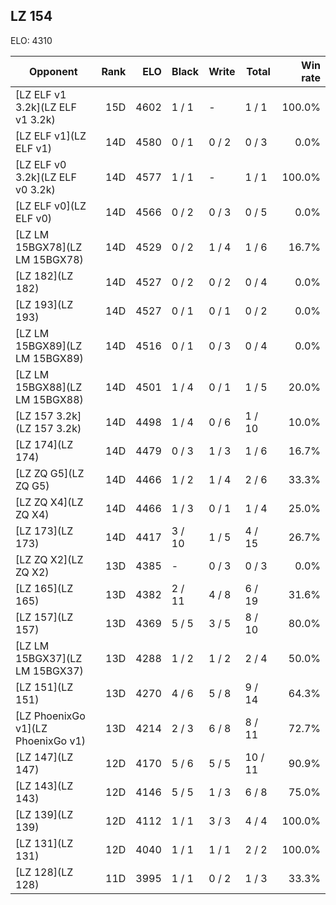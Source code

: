 ## LZ 154 ##

ELO: 4310

Opponent | Rank | ELO | Black | Write | Total | Win rate
---------|-----:|----:|-------|-------|-------|-------:
[LZ ELF v1 3.2k](LZ ELF v1 3.2k) | 15D | 4602 | 1 / 1 | - | 1 / 1 | 100.0%
[LZ ELF v1](LZ ELF v1) | 14D | 4580 | 0 / 1 | 0 / 2 | 0 / 3 | 0.0%
[LZ ELF v0 3.2k](LZ ELF v0 3.2k) | 14D | 4577 | 1 / 1 | - | 1 / 1 | 100.0%
[LZ ELF v0](LZ ELF v0) | 14D | 4566 | 0 / 2 | 0 / 3 | 0 / 5 | 0.0%
[LZ LM 15BGX78](LZ LM 15BGX78) | 14D | 4529 | 0 / 2 | 1 / 4 | 1 / 6 | 16.7%
[LZ 182](LZ 182) | 14D | 4527 | 0 / 2 | 0 / 2 | 0 / 4 | 0.0%
[LZ 193](LZ 193) | 14D | 4527 | 0 / 1 | 0 / 1 | 0 / 2 | 0.0%
[LZ LM 15BGX89](LZ LM 15BGX89) | 14D | 4516 | 0 / 1 | 0 / 3 | 0 / 4 | 0.0%
[LZ LM 15BGX88](LZ LM 15BGX88) | 14D | 4501 | 1 / 4 | 0 / 1 | 1 / 5 | 20.0%
[LZ 157 3.2k](LZ 157 3.2k) | 14D | 4498 | 1 / 4 | 0 / 6 | 1 / 10 | 10.0%
[LZ 174](LZ 174) | 14D | 4479 | 0 / 3 | 1 / 3 | 1 / 6 | 16.7%
[LZ ZQ G5](LZ ZQ G5) | 14D | 4466 | 1 / 2 | 1 / 4 | 2 / 6 | 33.3%
[LZ ZQ X4](LZ ZQ X4) | 14D | 4466 | 1 / 3 | 0 / 1 | 1 / 4 | 25.0%
[LZ 173](LZ 173) | 14D | 4417 | 3 / 10 | 1 / 5 | 4 / 15 | 26.7%
[LZ ZQ X2](LZ ZQ X2) | 13D | 4385 | - | 0 / 3 | 0 / 3 | 0.0%
[LZ 165](LZ 165) | 13D | 4382 | 2 / 11 | 4 / 8 | 6 / 19 | 31.6%
[LZ 157](LZ 157) | 13D | 4369 | 5 / 5 | 3 / 5 | 8 / 10 | 80.0%
[LZ LM 15BGX37](LZ LM 15BGX37) | 13D | 4288 | 1 / 2 | 1 / 2 | 2 / 4 | 50.0%
[LZ 151](LZ 151) | 13D | 4270 | 4 / 6 | 5 / 8 | 9 / 14 | 64.3%
[LZ PhoenixGo v1](LZ PhoenixGo v1) | 13D | 4214 | 2 / 3 | 6 / 8 | 8 / 11 | 72.7%
[LZ 147](LZ 147) | 12D | 4170 | 5 / 6 | 5 / 5 | 10 / 11 | 90.9%
[LZ 143](LZ 143) | 12D | 4146 | 5 / 5 | 1 / 3 | 6 / 8 | 75.0%
[LZ 139](LZ 139) | 12D | 4112 | 1 / 1 | 3 / 3 | 4 / 4 | 100.0%
[LZ 131](LZ 131) | 12D | 4040 | 1 / 1 | 1 / 1 | 2 / 2 | 100.0%
[LZ 128](LZ 128) | 11D | 3995 | 1 / 1 | 0 / 2 | 1 / 3 | 33.3%
